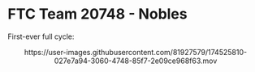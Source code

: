 # FTC Team 20748 - Nobles

First-ever full cycle:
<div align="center">
https://user-images.githubusercontent.com/81927579/174525810-027e7a94-3060-4748-85f7-2e09ce968f63.mov
</div>
